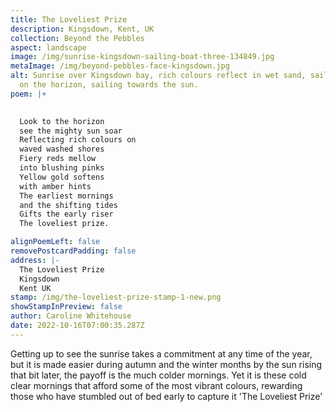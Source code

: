 ```yaml
---
title: The Loveliest Prize
description: Kingsdown, Kent, UK
collection: Beyond the Pebbles
aspect: landscape
image: /img/sunrise-kingsdown-sailing-boat-three-134849.jpg
metaImage: /img/beyond-pebbles-face-kingsdown.jpg
alt: Sunrise over Kingsdown bay, rich colours reflect in wet sand, sailing boat
  on the horizon, sailing towards the sun.
poem: |+
  

  Look to the horizon 
  see the mighty sun soar
  Reflecting rich colours on
  waved washed shores
  Fiery reds mellow 
  into blushing pinks
  Yellow gold softens 
  with amber hints
  The earliest mornings
  and the shifting tides
  Gifts the early riser 
  The loveliest prize.

alignPoemLeft: false
removePostcardPadding: false
address: |-
  The Loveliest Prize
  Kingsdown 
  Kent UK
stamp: /img/the-loveliest-prize-stamp-1-new.png
showStampInPreview: false
author: Caroline Whitehouse
date: 2022-10-16T07:00:35.287Z
---
```

Getting up to see the sunrise takes a commitment at any time of the year, but it is made easier during autumn and the winter months by the sun rising that bit later, the payoff is the much colder mornings. Yet it is these cold clear mornings that afford some of the most vibrant colours, rewarding those who have stumbled out of bed early to capture it 'The Loveliest Prize'